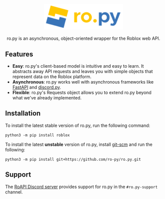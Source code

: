 <p align="center">
    <img src="./assets/logo-wordmark.svg" alt="ro.py" width="50%" /> 
    <br /> <br />
    ro.py is an asynchronous, object-oriented wrapper for the Roblox web API.
</p> 

## Features
- **Easy**: ro.py's client-based model is intuitive and easy to learn. 
  It abstracts away API requests and leaves you with simple objects that represent data on the Roblox platform.
- **Asynchronous**: ro.py works well with asynchronous frameworks like [FastAPI](https://fastapi.tiangolo.com/) and 
[discord.py](https://github.com/Rapptz/discord.py).  
- **Flexible**: ro.py's Requests object allows you to extend ro.py beyond what we've already implemented.

## Installation
To install the latest stable version of ro.py, run the following command:
```
python3 -m pip install roblox
```

To install the latest **unstable** version of ro.py, install [git-scm](https://git-scm.com/downloads) and run the following:
```
python3 -m pip install git+https://github.com/ro-py/ro.py.git
```

## Support
The [RoAPI Discord server](https://discord.gg/a69neqaNZ5) provides support for ro.py in the `#ro.py-support` channel.

